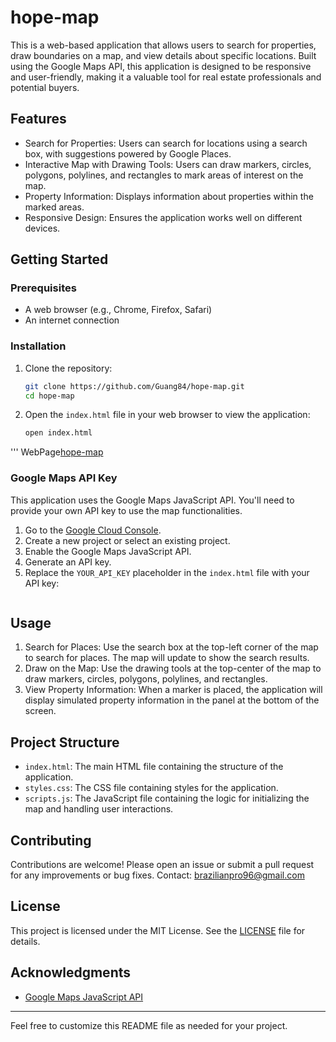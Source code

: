 # hope-map

This is a web-based application that allows users to search for properties, draw boundaries on a map, and view details about specific locations. Built using the Google Maps API, this application is designed to be responsive and user-friendly, making it a valuable tool for real estate professionals and potential buyers.

## Features

- Search for Properties: Users can search for locations using a search box, with suggestions powered by Google Places.
- Interactive Map with Drawing Tools: Users can draw markers, circles, polygons, polylines, and rectangles to mark areas of interest on the map.
- Property Information: Displays information about properties within the marked areas.
- Responsive Design: Ensures the application works well on different devices.

## Getting Started

### Prerequisites

- A web browser (e.g., Chrome, Firefox, Safari)
- An internet connection

### Installation

1. Clone the repository:
    ```sh
    git clone https://github.com/Guang84/hope-map.git
    cd hope-map
    ```

2. Open the `index.html` file in your web browser to view the application:
    ```sh
    open index.html
'''
WebPage[hope-map](https://guang84.github.io/hope-map/)

### Google Maps API Key

This application uses the Google Maps JavaScript API. You'll need to provide your own API key to use the map functionalities.

1. Go to the [Google Cloud Console](https://console.cloud.google.com/).
2. Create a new project or select an existing project.
3. Enable the Google Maps JavaScript API.
4. Generate an API key.
5. Replace the `YOUR_API_KEY` placeholder in the `index.html` file with your API key:
    ```html
    ```

## Usage

1. Search for Places: Use the search box at the top-left corner of the map to search for places. The map will update to show the search results.
2. Draw on the Map: Use the drawing tools at the top-center of the map to draw markers, circles, polygons, polylines, and rectangles. 
3. View Property Information: When a marker is placed, the application will display simulated property information in the panel at the bottom of the screen.

## Project Structure

- `index.html`: The main HTML file containing the structure of the application.
- `styles.css`: The CSS file containing styles for the application.
- `scripts.js`: The JavaScript file containing the logic for initializing the map and handling user interactions.

## Contributing

Contributions are welcome! Please open an issue or submit a pull request for any improvements or bug fixes.
Contact: brazilianpro96@gmail.com

## License

This project is licensed under the MIT License. See the [LICENSE](LICENSE) file for details.

## Acknowledgments

- [Google Maps JavaScript API](https://developers.google.com/maps/documentation/javascript/tutorial)

---

Feel free to customize this README file as needed for your project.
